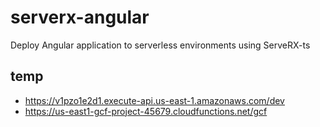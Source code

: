 # serverx-angular
Deploy Angular application to serverless environments using ServeRX-ts

## temp
* https://v1pzo1e2d1.execute-api.us-east-1.amazonaws.com/dev
* https://us-east1-gcf-project-45679.cloudfunctions.net/gcf
